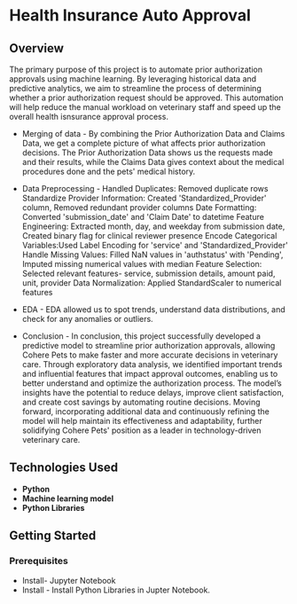# Health Insurance Auto Approval

## Overview
The primary purpose of this project is to automate prior authorization approvals using machine learning. By leveraging historical data and predictive analytics, we aim to streamline the process of determining whether a prior authorization request should be approved. This automation will help reduce the manual workload on veterinary staff and speed up the overall health isnsurance approval process.

* Merging of data - By combining the Prior Authorization Data and Claims Data, we get a complete picture of what affects prior authorization decisions. The Prior Authorization Data shows us the requests made and their results, while the Claims Data gives context about the medical procedures done and the pets' medical history.

* Data Preprocessing -
Handled Duplicates: Removed duplicate rows
Standardize Provider Information: Created 'Standardized_Provider' column, Removed redundant provider columns
Date Formatting: Converted 'submission_date' and 'Claim Date' to datetime
Feature Engineering: Extracted month, day, and weekday from submission date, Created binary flag for clinical reviewer presence
Encode Categorical Variables:Used Label Encoding for 'service' and 'Standardized_Provider'
Handle Missing Values: Filled NaN values in 'authstatus' with 'Pending', Imputed missing numerical values with median
Feature Selection: Selected relevant features- service, submission details, amount paid, unit, provider
Data Normalization: Applied StandardScaler to numerical features

* EDA - EDA allowed us to spot trends, understand data distributions, and check for any anomalies or outliers. 

* Conclusion - In conclusion, this project successfully developed a predictive model to streamline prior authorization approvals, allowing Cohere Pets to make faster and more accurate decisions in veterinary care. Through exploratory data analysis, we identified important trends and influential features that impact approval outcomes, enabling us to better understand and optimize the authorization process. The model’s insights have the potential to reduce delays, improve client satisfaction, and create cost savings by automating routine decisions. Moving forward, incorporating additional data and continuously refining the model will help maintain its effectiveness and adaptability, further solidifying Cohere Pets' position as a leader in technology-driven veterinary care.



## Technologies Used
- **Python**
- **Machine learning model**
- **Python Libraries**



## Getting Started
### Prerequisites
- Install- Jupyter Notebook
- Install - Install Python Libraries in Jupter Notebook.

